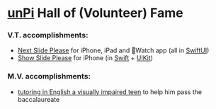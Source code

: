 # [unPi](https://www.unpi.ro/english) Hall of (Volunteer) Fame

### V.T. accomplishments:
- [Next Slide Please](https://apps.apple.com/tt/developer/asociația-unpi-pentru-școlari/id1553905842) for iPhone, iPad and Watch app (all in [SwiftUI](https://developer.apple.com/xcode/swiftui/))
- [Show Slide Please](https://apps.apple.com/tt/developer/asociația-unpi-pentru-școlari/id1553905842) for iPhone (in [Swift](https://developer.apple.com/swift/) + [UIKit](https://developer.apple.com/documentation/uikit))

### M.V. accomplishments:
- [tutoring in English a visually impaired teen](https://amais.ro/2022/03/24/marcel-absolvent-programare-amais/) to help him pass the baccalaureate
